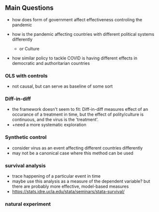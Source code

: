 ## Main Questions

* how does form of government affect effectiveness controling the pandemic 

* how is the pandemic affecting countries with different political systems differently 
  * or Culture 
* how similar policy to tackle COVID is having different effects in democratic and authoritarian countries 

### OLS with controls 

* not causal, but can serve as baseline of some sort 

### Diff-in-diff 

* the framework doesn't seem to fit: Diff-in-diff measures effect of an occurance of a treatment in time, but the effect of polity/culture is continuous, and the virus is the 'treatment'.
* +need a more systematic exploration

### Synthetic control 

* consider virus as an event affecting different countries differently 
* may not be a canonical case where this method can be used 

### survival analysis 

* trace happening of a particular event in time 
* maybe use this analysis as a measure of the dependent variable? but there are probably more effective, model-based measures 
* https://stats.idre.ucla.edu/stata/seminars/stata-survival/ 

### natural experiment 

